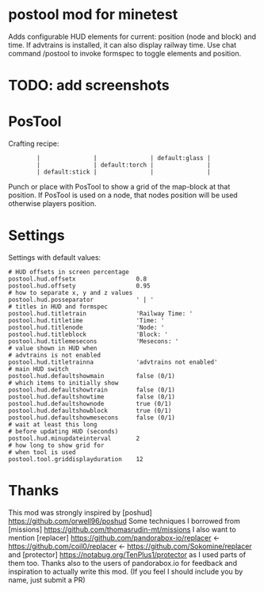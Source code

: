 
postool mod for minetest
============

Adds configurable HUD elements for current: position (node and block) and time.
If advtrains is installed, it can also display railway time.
Use chat command /postool to invoke formspec to toggle elements and position.

# TODO: add screenshots
# PosTool
Crafting recipe:
```
		|				|				| default:glass |
		|				| default:torch |				|
		| default:stick |				|				|
```
Punch or place with PosTool to show a grid of the map-block at that position.
If PosTool is used on a node, that nodes position will be used otherwise players position.

# Settings

Settings with default values:
```
# HUD offsets in screen percentage
postool.hud.offsetx					0.8
postool.hud.offsety					0.95
# how to separate x, y and z values
postool.hud.posseparator			' | '
# titles in HUD and formspec
postool.hud.titletrain				'Railway Time: '
postool.hud.titletime				'Time: '
postool.hud.titlenode				'Node: '
postool.hud.titleblock				'Block: '
postool.hud.titlemesecons			'Mesecons: '
# value shown in HUD when
# advtrains is not enabled
postool.hud.titletrainna			'advtrains not enabled'
# main HUD switch
postool.hud.defaultshowmain			false (0/1)
# which items to initially show
postool.hud.defaultshowtrain		false (0/1)
postool.hud.defaultshowtime			false (0/1)
postool.hud.defaultshownode			true (0/1)
postool.hud.defaultshowblock		true (0/1)
postool.hud.defaultshowmesecons		false (0/1)
# wait at least this long
# before updating HUD (seconds)
postool.hud.minupdateinterval		2
# how long to show grid for
# when tool is used
postool.tool.griddisplayduration	12
```
# Thanks
This mod was strongly inspired by [poshud] https://github.com/orwell96/poshud
Some techniques I borrowed from [missions] https://github.com/thomasrudin-mt/missions
I also want to mention [replacer] https://github.com/pandorabox-io/replacer <- https://github.com/coil0/replacer <- https://github.com/Sokomine/replacer
and [protector] https://notabug.org/TenPlus1/protector
as I used parts of them too.
Thanks also to the users of pandorabox.io for feedback and inspiration to actually
write this mod.
(If you feel I should include you by name, just submit a PR)

